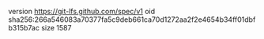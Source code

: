 version https://git-lfs.github.com/spec/v1
oid sha256:266a546083a70377fa5c9deb661ca70d1272aa2f2e4654b34ff01dbfb315b7ac
size 1587
